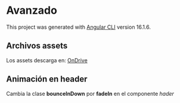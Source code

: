 # Avanzado

This project was generated with [Angular CLI](https://github.com/angular/angular-cli) version 16.1.6.

## Archivos assets

Los assets descarga en: [OnDrive](https://tc66n-my.sharepoint.com/:f:/g/personal/efe4_tc66n_onmicrosoft_com/EomodjwMWAZEmkXilVCRqwYBACSXyJYby1HfW_DFiKzf3Q?e=7PXaf3)

## Animación en header
Cambia la clase **bounceInDown** por **fadeIn** en el componente <em>hader</em>